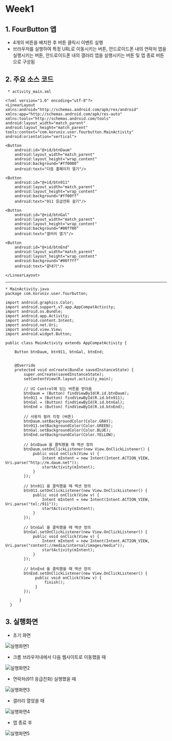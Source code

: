 # Week1

## 1. FourButton 앱
* 4개의 버튼을 배치한 후 버튼 클릭시 이벤트 실행
* 브라우저를 실행하여 특정 URL로 이동시키는 버튼, 안드로이드폰 내의 연락처 앱을 실행시키는 버튼, 안드로이드폰 내의 갤러리 앱을 실행시키는 버튼 및 앱 종료 버튼으로 구성됨

## 2. 주요 소스 코드

     * activity_main.xml

    <?xml version="1.0" encoding="utf-8"?>
    <LinearLayout xmlns:android="http://schemas.android.com/apk/res/android"
    xmlns:app="http://schemas.android.com/apk/res-auto"
    xmlns:tools="http://schemas.android.com/tools"
    android:layout_width="match_parent"
    android:layout_height="match_parent"
    tools:context="com.koruniv.user.fourbutton.MainActivity"
    android:orientation="vertical">

    <Button
        android:id="@+id/btnDaum"
        android:layout_width="match_parent"
        android:layout_height="wrap_content"
        android:background="#ff0000"
        android:text="다음 홈페이지 열기"/>

    <Button
        android:id="@+id/btn911"
        android:layout_width="match_parent"
        android:layout_height="wrap_content"
        android:background="#ff00ff"
        android:text="911 응급전화 걸기"/>

    <Button
        android:id="@+id/btnGal"
        android:layout_width="match_parent"
        android:layout_height="wrap_content"
        android:background="#00ff00"
        android:text="갤러리 열기"/>

    <Button
        android:id="@+id/btnEnd"
        android:layout_width="match_parent"
        android:layout_height="wrap_content"
        android:background="#00ffff"
        android:text="끝내기"/>

    </LinearLayout>

---

    * MainActivity.java
    package com.koruniv.user.fourbutton;

    import android.graphics.Color;
    import android.support.v7.app.AppCompatActivity;
    import android.os.Bundle;
    import android.app.Activity;
    import android.content.Intent;
    import android.net.Uri;
    import android.view.View;
    import android.widget.Button;

    public class MainActivity extends AppCompatActivity {

        Button btnDaum, btn911, btnGal, btnEnd;


        @Override
        protected void onCreate(Bundle savedInstanceState) {
            super.onCreate(savedInstanceState);
            setContentView(R.layout.activity_main);

            // UI Control에 있는 버튼을 받아옴
            btnDaum = (Button) findViewById(R.id.btnDaum);
            btn911 = (Button) findViewById(R.id.btn911);
            btnGal = (Button) findViewById(R.id.btnGal);
            btnEnd = (Button) findViewById(R.id.btnEnd);

            // 사용자 컬러 지정 (버튼)
            btnDaum.setBackgroundColor(Color.GRAY);
            btn911.setBackgroundColor(Color.GREEN);
            btnGal.setBackgroundColor(Color.BLUE);
            btnEnd.setBackgroundColor(Color.YELLOW);

            // btnDaum 을 클릭했을 때 액션 정의
            btnDaum.setOnClickListener(new View.OnClickListener() {
                public void onClick(View v) {
                    Intent mIntent = new Intent(Intent.ACTION_VIEW, Uri.parse("http://m.daum.net"));
                    startActivity(mIntent);
                }
            });

            // btn911 을 클릭했을 때 액션 정의
            btn911.setOnClickListener(new View.OnClickListener() {
                public void onClick(View v) {
                    Intent mIntent = new Intent(Intent.ACTION_VIEW, Uri.parse("tel:/911"));
                    startActivity(mIntent);
                }
            });

            // btnGal 을 클릭했을 때 액션 정의
            btnGal.setOnClickListener(new View.OnClickListener() {
                public void onClick(View v) {
                    Intent mIntent = new Intent(Intent.ACTION_VIEW, Uri.parse("content://media/internal/images/media"));
                    startActivity(mIntent);
                }
            });

            // btnEnd 을 클릭했을 때 액션 정의
            btnEnd.setOnClickListener(new View.OnClickListener() {
                 public void onClick(View v) {
                     finish();
                 }
            });

          }
      }

## 3. 실행화면

* 초기 화면


![실행화면1](/week1/images/fourbutton1.jpg)


* 크롬 브라우저내에서 다음 웹사이트로 이동했을 때


![실행화면2](/week1/images/fourbutton2.jpg)


* 연락처(911 응급전화) 실행했을 때


![실행화면3](/week1/images/fourbutton3.jpg)


* 갤러리 열었을 때


![실행화면4](/week1/images/fourbutton4.jpg)


* 앱 종료 후


![실행화면5](/week1/images/fourbutton5.jpg)

